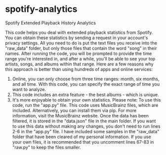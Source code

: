 # spotify-analytics
Spotify Extended Playback History Analytics

This code helps you deal with extended playback statistics from Spotify. You can obtain these statistics by sending a request in your account's privacy settings. All you need to do is put the text files you receive into the "raw_data" folder, but only those files that contain the word "song" in their names.
After running the code, you will be prompted to provide the time range you're interested in, and after a while, you'll be able to see your top artists, songs, and albums within that range. Here are a few reasons why this approach is better than using hundreds of apps and online services:
1. Online, you can only choose from three time ranges: month, six months, and all time. With this code, you can specify the exact range of time you want to analyze.
2. This code includes an extra feature - the best albums - which is unique.
3. It's more enjoyable to obtain your own statistics.
Please note:
To use this code, run the "app.py" file.
This code uses MusicBrainz files, which are included. Alternatively, you can install them via pip. For more information, visit the MusicBrainz website.
Once the data has been filtered, it is stored in the "data.json" file in the main folder. If you want to use this data without making any changes, you don't need to run lines 2-6 in the "app.py" file.
I have included some samples in the "raw_data" folder that have been cleared of my personal information. If you use your own files, it is recommended that you uncomment lines 67-83 in "raw.py" to keep the files smaller.
